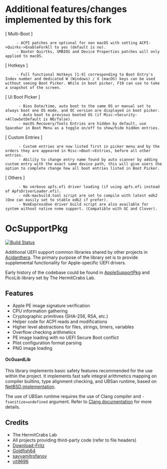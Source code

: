 Additional features/changes implemented by this fork
============

[ Multi-Boot ]
         
         - ACPI patches are optional for non macOS with setting ACPI->Quirks->EnableForAll to yes (default is no).
         - Booter Quirtks, SMBIOS and Device Properties patches will only applied to macOS.
 
[ Hotkeys ]
 
         - Full functional Hotkeys [1-9] corresponding to Boot Entry's Index number and dedicated W (Windows) / X (macOS) keys can be used without seeing Boot Picker. While in boot picker, F10 can use to take a snapshot of the screen.
          
[ Ui Boot Picker ]
              
          - Bios Date/time, auto boot to the same OS or manual set to always boot one OS mode, and OC version are displayed in boot picker.
          - Auto boot to previous booted OS (if Misc->Security->AllowSetDefault is NO/false).
          - macOS Recovery/Tools Entries are hidden by default, use Spacebar in Boot Menu as a toggle on/off to show/hide hidden entries.
          
[ Custom Entries ]
 
          - Custom entries are now listed first in picker menu and by the orders they are appeared in Misc->Boot->Entries, before all other entries.
          - Ability to change entry name found by auto scanner by adding custom entry with the exact same device path, this will give users the option to complete change how all boot entries listed in Boot Picker.
    
[ Others ]

          - No verbose apfs.efi driver loading (if using apfs.efi instead of ApfsDriverLoader.efi).
          - ndk-macbuild.tool script are set to compile with latest edk2 (One can easily set to stable edk2 if prefer).
          - NvmExpressDxe driver build script are also available for system without native nvme support. (Compatible with OC and Clover).


OcSupportPkg
============

[![Build Status](https://travis-ci.com/acidanthera/OcSupportPkg.svg?branch=master)](https://travis-ci.com/acidanthera/OcSupportPkg)

Additional UEFI support common libraries shared by other projects in [Acidanthera](https://github.com/acidanthera). The primary purpose of the library set is to provide supplemental functionality for Apple-specific UEFI drivers.

Early history of the codebase could be found in [AppleSupportPkg](https://github.com/acidanthera/AppleSupportPkg) and PicoLib library set by The HermitCrabs Lab.

## Features

- Apple PE image signature verification
- CPU information gathering
- Cryptographic primitives (SHA-256, RSA, etc.)
- Helper code for ACPI reads and modifications
- Higher level abstractions for files, strings, timers, variables
- Overflow checking arithmetics
- PE image loading with no UEFI Secure Boot conflict
- Plist configuration format parsing
- PNG image loading

#### OcGuardLib

This library implements basic safety features recommended for the use within the project. It implements fast
safe integral arithmetics mapping on compiler builtins, type alignment checking, and UBSan runtime,
based on [NetBSD implementation](https://blog.netbsd.org/tnf/entry/introduction_to_µubsan_a_clean).

The use of UBSan runtime requires the use of Clang compiler and `-fsanitize=undefined` argument. Refer to
[Clang documentation](https://releases.llvm.org/7.0.0/tools/clang/docs/UndefinedBehaviorSanitizer.html) for more
details.

## Credits

- The HermitCrabs Lab
- All projects providing third-party code (refer to file headers)
- [Download-Fritz](https://github.com/Download-Fritz)
- [Goldfish64](https://github.com/Goldfish64)
- [savvamitrofanov](https://github.com/savvamitrofanov)
- [vit9696](https://github.com/vit9696)
